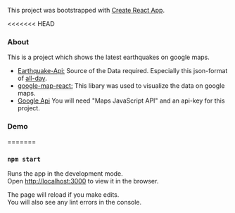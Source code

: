This project was bootstrapped with [Create React App](https://github.com/facebook/create-react-app).

<<<<<<< HEAD
### About

This is a project which shows the latest earthquakes on google maps.

- [Earthquake-Api:](https://earthquake.usgs.gov/earthquakes/feed/v1.0/geojson.php/) Source of the Data required. Especially this json-format of [all-day](https://earthquake.usgs.gov/earthquakes/feed/v1.0/summary/all_day.geojson).
- [google-map-react:](https://github.com/google-map-react/google-map-react) This libary was used to visualize the data on google maps.
- [Google Api](https://console.developers.google.com) You will need "Maps JavaScript API" and an api-key for this project.

### Demo

=======

### `npm start`

Runs the app in the development mode.<br />
Open [http://localhost:3000](http://localhost:3000) to view it in the browser.

The page will reload if you make edits.<br />
You will also see any lint errors in the console.
